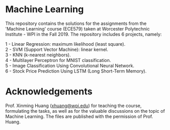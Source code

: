 # Machine Learning

This repository contains the solutions for the assignments from the 'Machine Learning' course (ECE579) taken at Worcester Polytechnic Institute - WPI in the Fall 2019. The repository includes 6 projects, namely:

1 - Linear Regression: maximum likelihood (least square). </br>
2 - SVM (Support Vector Machine): linear kernel. </br>
3 - KNN (k-nearest neighbors). </br>
4 - Multilayer Perceptron for MNIST classification. </br>
5 - Image Classification Using Convolutional Neural Network. </br>
6 - Stock Price Prediction Using LSTM (Long Short-Term Memory). </br>

# Acknowledgements
Prof. Xinming Huang (xhuang@wpi.edu) for teaching the course, formulating the tasks, as well as for the valuable discussions on the topic of Machine Learning.
The files are published with the permission of Prof. Huang.
